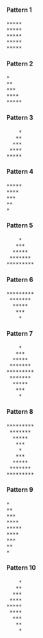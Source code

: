 #### Pattern 1
```
*****
*****
*****
*****
*****
```


#### Pattern 2
```
*
**
***
****
*****
```


#### Pattern 3
```
    *
   **
  ***
 ****
*****
```


#### Pattern 4
```
*****
****
***
**
*
```

#### Pattern 5
```
    *
   ***
  *****
 *******
*********
```


#### Pattern 6
```
*********
 *******
  *****
   ***
    *
```


#### Pattern 7
```
    *
   ***
  *****
 *******
*********
 *******
  *****
   ***
    *
```


#### Pattern 8
```
*********
 *******
  *****
   ***
    *
   ***
  *****
 *******
*********
```


#### Pattern 9
```
*
**
***
****
*****
****
***
**
*
```


#### Pattern 10
```
    *
   **
  ***
 ****
*****
 ****
  ***
   **
    *
```
